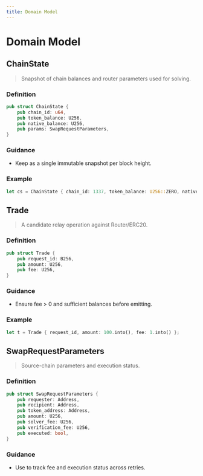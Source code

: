 ```yaml
---
title: Domain Model
---
```


# Domain Model

## ChainState

> Snapshot of chain balances and router parameters used for solving.

### Definition

```rust
pub struct ChainState {
    pub chain_id: u64,
    pub token_balance: U256,
    pub native_balance: U256,
    pub params: SwapRequestParameters,
}
```

### Guidance

* Keep as a single immutable snapshot per block height.

### Example

```rust
let cs = ChainState { chain_id: 1337, token_balance: U256::ZERO, native_balance: U256::ZERO, params };
```

## Trade

> A candidate relay operation against Router/ERC20.

### Definition

```rust
pub struct Trade {
    pub request_id: B256,
    pub amount: U256,
    pub fee: U256,
}
```

### Guidance

* Ensure fee > 0 and sufficient balances before emitting.

### Example

```rust
let t = Trade { request_id, amount: 100.into(), fee: 1.into() };
```

## SwapRequestParameters

> Source-chain parameters and execution status.

### Definition

```rust
pub struct SwapRequestParameters {
    pub requester: Address,
    pub recipient: Address,
    pub token_address: Address,
    pub amount: U256,
    pub solver_fee: U256,
    pub verification_fee: U256,
    pub executed: bool,
}
```

### Guidance

* Use to track fee and execution status across retries.

